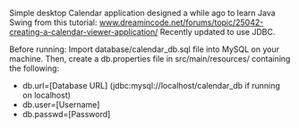 Simple desktop Calendar application designed a while ago to learn Java Swing from this tutorial: www.dreamincode.net/forums/topic/25042-creating-a-calendar-viewer-application/ Recently updated to use JDBC. 

Before running: Import database/calendar_db.sql file into MySQL on your machine. Then, create a db.properties file in src/main/resources/ containing the following: 
 - db.url=[Database URL] (jdbc:mysql://localhost/calendar_db if running on localhost)
 - db.user=[Username]
 - db.passwd=[Password]
